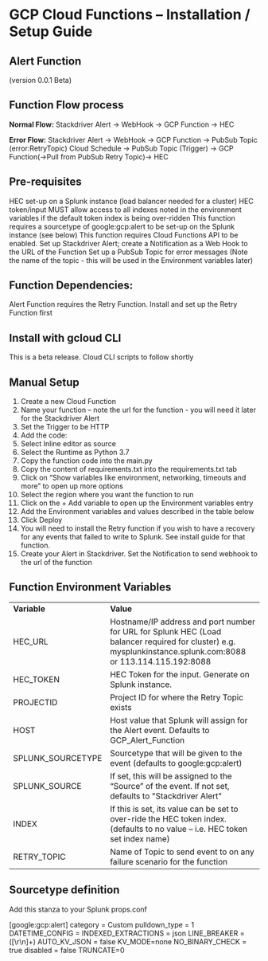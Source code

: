 # GCP Cloud Functions – Installation / Setup Guide

## Alert Function 
(version 0.0.1 Beta)

## **Function Flow process**

**Normal Flow:**
Stackdriver Alert -> WebHook -> GCP Function -> HEC

**Error Flow:** 
Stackdriver Alert -> WebHook -> GCP Function -> PubSub Topic (error:RetryTopic)
Cloud Schedule -> PubSub Topic (Trigger) -> GCP Function(->Pull from PubSub Retry Topic)-> HEC

## **Pre-requisites**

HEC set-up on a Splunk instance (load balancer needed for a cluster)
HEC token/input MUST allow access to all indexes noted in the environment variables if the default token index is being over-ridden
This function requires a sourcetype of google:gcp:alert to be set-up on the Splunk instance (see below)
This function requires Cloud Functions API to be enabled.
Set up Stackdriver Alert; create a Notification as a Web Hook to the URL of the Function
Set up a PubSub Topic for error messages (Note the name of the topic -  this will be used in the Environment variables later)

## **Function Dependencies:**
Alert Function requires the Retry Function. Install and set up the Retry Function first


## Install with gcloud CLI

This is a beta release. Cloud CLI scripts to follow shortly


## **Manual Setup**
1.	Create a new Cloud Function
2.	Name your function – note the url for the function - you will need it later for the Stackdriver Alert
3.	Set the Trigger to be HTTP
4.	Add the code:
5.	Select Inline editor as source
6.	Select the Runtime as Python 3.7
7.	Copy the function code into the main.py
8.	Copy the content of requirements.txt into the requirements.txt tab
9.	Click on “Show variables like environment, networking, timeouts and more” to open up more options
10.	Select the region where you want the function to run
11.	Click on the + Add variable to open up the Environment variables entry
12.	Add the Environment variables and values described in the table below
13.	Click Deploy
14.	You will need to install the Retry function if you wish to have a recovery for any events that failed to write to Splunk. See install guide for that function.
15. Create your Alert in Stackdriver. Set the Notification to send webhook to the url of the function

## **Function Environment Variables**

<table><tr><td><strong>Variable</strong></td><td><strong>Value</strong></td></tr>
<tr><td>HEC_URL</td><td>Hostname/IP address and port number for URL for Splunk HEC (Load balancer required for cluster)
e.g. mysplunkinstance.splunk.com:8088 or 113.114.115.192:8088</td></tr>
<tr><td>HEC_TOKEN</td><td>HEC Token for the input. Generate on Splunk instance.</td></tr>
<tr><td>PROJECTID</td><td>Project ID for where the Retry Topic exists</td></tr>
<tr><td>HOST</td><td>Host value that Splunk will assign for the Alert event. Defaults to GCP_Alert_Function</td></tr>
<tr><td>SPLUNK_SOURCETYPE</td><td>Sourcetype that will be given to the event (defaults to google:gcp:alert)</td></tr>
<tr><td>SPLUNK_SOURCE</td><td>If set, this will be assigned to the “Source” of the event. If not set, defaults to "Stackdriver Alert"</td></tr>
<tr><td>INDEX</td><td>If this is set, its value can be set to over-ride the HEC token index. (defaults to no value – i.e. HEC token set index name)</td></tr>
<tr><td>RETRY_TOPIC</td><td>Name of Topic to send event to on any failure scenario for the function</td></tr>
</table>



## **Sourcetype definition**

Add this stanza to your Splunk props.conf

[google:gcp:alert]
category = Custom
pulldown_type = 1
DATETIME_CONFIG = 
INDEXED_EXTRACTIONS = json
LINE_BREAKER = ([\r\n]+)
AUTO_KV_JSON = false
KV_MODE=none
NO_BINARY_CHECK = true
disabled = false
TRUNCATE=0




